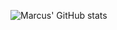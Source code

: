 ![Marcus' GitHub stats](https://github-readme-stats.vercel.app/api?username=marcuspang&count_private=true)
